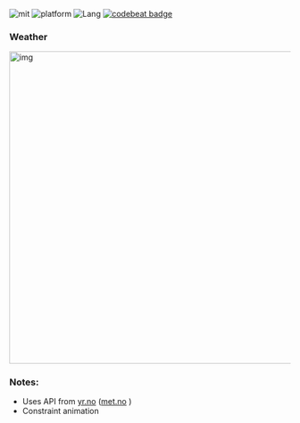 ![mit](https://img.shields.io/badge/License-MIT-brightgreen.svg) ![platform](https://img.shields.io/badge/Platform-macOS-blue.svg) ![Lang](https://img.shields.io/badge/Language-Swift-orange.svg) [![codebeat badge](https://codebeat.co/badges/6d317d63-1398-47fc-8e5f-1cdb5a915f9f)](https://codebeat.co/projects/github-com-eonist-weatherapp-master)

### Weather 

<img width="559.5" alt="img" src="https://rawgit.com/stylekit/img/master/weatherapp_rev1.mov.gif">

### Notes:

- Uses API from [yr.no](https://www.yr.no)  ([met.no](https://www.met.no) )
- Constraint animation
